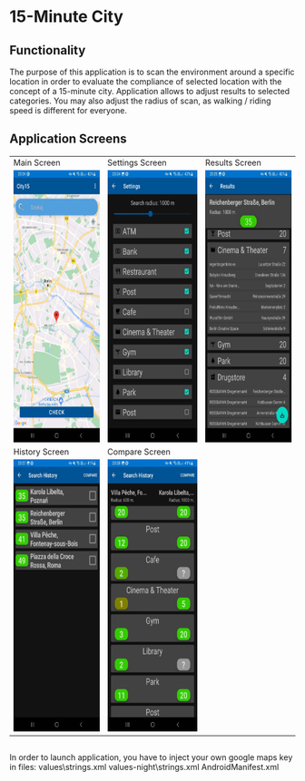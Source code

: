 # 15-Minute City

## Functionality
The purpose of this application is to scan the environment around a specific location in order to evaluate the compliance of selected location with the concept of a 15-minute city.
Application allows to adjust results to selected categories. You may also adjust the radius of scan, as walking / riding speed is different for everyone.

## Application Screens

<table>
  <tr>
    <td>Main Screen</td>
     <td>Settings Screen</td>
     <td>Results Screen</td>
  </tr>
  <tr>
    <td><img src="/readme_images/start_screen.jpg" width=270 height=480></td>
    <td><img src="/readme_images/settings_screen.jpg" width=270 height=480></td>
    <td><img src="/readme_images/results_screen.jpg" width=270 height=480></td>
  </tr>
  
  <tr>
    <td>History Screen</td>
     <td>Compare Screen</td>
  </tr>
  <tr>
    <td><img src="/readme_images/history_screen.jpg" width=270 height=480></td>
    <td><img src="/readme_images/compare_screen.jpg" width=270 height=480></td>
  </tr>
    
 </table>

## 
In order to launch application, you have to inject your own google maps key in files:
values\strings.xml
values-night\strings.xml
AndroidManifest.xml
